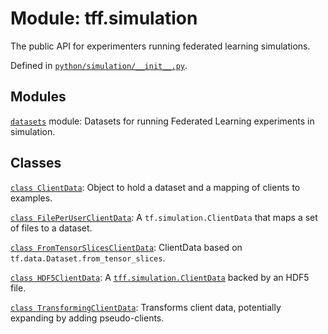 <div itemscope itemtype="http://developers.google.com/ReferenceObject">
<meta itemprop="name" content="tff.simulation" />
<meta itemprop="path" content="Stable" />
</div>

# Module: tff.simulation

The public API for experimenters running federated learning simulations.

Defined in
[`python/simulation/__init__.py`](http://github.com/tensorflow/federated/tree/master/tensorflow_federated/python/simulation/__init__.py).

<!-- Placeholder for "Used in" -->

## Modules

[`datasets`](../tff/simulation/datasets.md) module: Datasets for running
Federated Learning experiments in simulation.

## Classes

[`class ClientData`](../tff/simulation/ClientData.md): Object to hold a dataset
and a mapping of clients to examples.

[`class FilePerUserClientData`](../tff/simulation/FilePerUserClientData.md): A
`tf.simulation.ClientData` that maps a set of files to a dataset.

[`class FromTensorSlicesClientData`](../tff/simulation/FromTensorSlicesClientData.md):
ClientData based on `tf.data.Dataset.from_tensor_slices`.

[`class HDF5ClientData`](../tff/simulation/HDF5ClientData.md): A
<a href="../tff/simulation/ClientData.md"><code>tff.simulation.ClientData</code></a>
backed by an HDF5 file.

[`class TransformingClientData`](../tff/simulation/TransformingClientData.md):
Transforms client data, potentially expanding by adding pseudo-clients.

